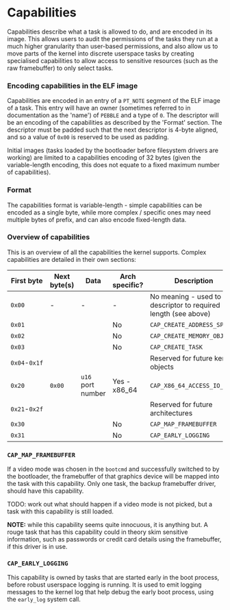 # Capabilities
Capabilities describe what a task is allowed to do, and are encoded in its image. This allows users to audit the
permissions of the tasks they run at a much higher granularity than user-based permissions, and also allow us to
move parts of the kernel into discrete userspace tasks by creating specialised capabilities to allow access to
sensitive resources (such as the raw framebuffer) to only select tasks.

### Encoding capabilities in the ELF image
Capabilities are encoded in an entry of a `PT_NOTE` segment of the ELF image of a task. This entry will have an
owner (sometimes referred to in documentation as the 'name') of `PEBBLE` and a type of `0`. The descriptor will be
an encoding of the capabilities as described by the 'Format' section. The descriptor must be padded such that the
next descriptor is 4-byte aligned, and so a value of `0x00` is reserved to be used as padding.

Initial images (tasks loaded by the bootloader before filesystem drivers are working) are limited to a capabilities
encoding of 32 bytes (given the variable-length encoding, this does not equate to a fixed maximum number of
capabilities).

### Format
The capabilities format is variable-length - simple capabilities can be encoded as a single byte, while more
complex / specific ones may need multiple bytes of prefix, and can also encode fixed-length data.

### Overview of capabilities
This is an overview of all the capabilities the kernel supports. Complex capabilities are detailed in their own
sections:

| First byte    | Next byte(s)  | Data                  | Arch specific?    | Description                                                           | Status    |
|---------------|---------------|-----------------------|-------------------|-----------------------------------------------------------------------|-----------|
| `0x00`        | -             | -                     | -                 | No meaning - used to pad descriptor to required length (see above)    | -         |
| `0x01`        |               |                       | No                | `CAP_CREATE_ADDRESS_SPACE`                                            | Planned   |
| `0x02`        |               |                       | No                | `CAP_CREATE_MEMORY_OBJECT`                                            | Planned   |
| `0x03`        |               |                       | No                | `CAP_CREATE_TASK`                                                     | Planned   |
| `0x04`-`0x1f` |               |                       |                   | Reserved for future kernel objects                                    |           |
| `0x20`        | `0x00`        | `u16` port number     | Yes - x86_64      | `CAP_X86_64_ACCESS_IO_PORT`                                           | Planned   |
| `0x21`-`0x2f` |               |                       |                   | Reserved for future architectures                                     |           |
| `0x30`        |               |                       | No                | `CAP_MAP_FRAMEBUFFER`                                                 | Planned   |
| `0x31`        |               |                       | No                | `CAP_EARLY_LOGGING`                                                   | Planned   |

### `CAP_MAP_FRAMEBUFFER`
If a video mode was chosen in the `bootcmd` and successfully switched to by the bootloader, the framebuffer of that
graphics device will be mapped into the task with this capability. Only one task, the backup framebuffer driver,
should have this capability.

TODO: work out what should happen if a video mode is not picked, but a task with this capability is still loaded.

**NOTE:** while this capability seems quite innocuous, it is anything but. A rouge task that has this capability
could in theory skim sensitive information, such as passwords or credit card details using the framebuffer, if
this driver is in use.

### `CAP_EARLY_LOGGING`
This capability is owned by tasks that are started early in the boot process, before robust userspace logging is
running. It is used to emit logging messages to the kernel log that help debug the early boot process, using the
`early_log` system call.
